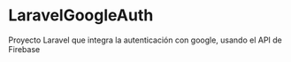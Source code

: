 # LaravelGoogleAuth
Proyecto Laravel que integra la autenticación con google, usando el API de Firebase
